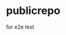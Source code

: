 # publicrepo
for e2e test




































































































































































































































































































































































































































































































































































































































































































































































































































































































































































































































































































































































































































































































































































































































































































































































































































































































































































































































































































































































































































































































































































































































































































































































































































































































































































